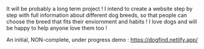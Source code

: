 It will be probably a long term project ! 
I intend to create a website step by step with full information about different dog breeds, so that people can choose the breed that fits their enviornment and habits ! 
I love dogs and will be happy to help anyone love them too ! 

An initial, NON-complete, under progress demo : https://dogfind.netlify.app/
